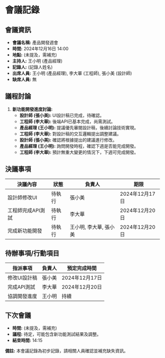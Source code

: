 # 會議記錄

## 會議資訊

* **會議名稱:** 產品開發週會
* **時間:** 2024年12月16日 14:00
* **地點:** (未提及，需補充)
* **主持人:** 王小明 (產品經理)
* **記錄人:** (記錄人姓名)
* **出席人員:** 王小明 (產品經理), 李大華 (工程師), 張小美 (設計師)
* **缺席人員:** 無

## 議程討論

1. **新功能開發進度討論:**
    * **設計師 (張小美):** UI設計稿已完成，待確認。
    * **工程師 (李大華):** 後端API已基本完成，尚需測試。
    * **產品經理 (王小明):** 提議優先審閱設計稿，後續討論技術實現。
    * **工程師 (李大華):** 對設計稿的交互邏輯提出調整建議。
    * **設計師 (張小美):** 確認將根據提出的建議進行修改。
    * **產品經理 (王小明):** 詢問開發時程，確認下週是否能完成開發。
    * **工程師 (李大華):** 預計無重大變更的情況下，下週可完成開發。

## 決議事項

| 決議內容 | 狀態 | 負責人 | 期限 |
|---|---|---|---|
| 設計師修改UI | 待執行 | 張小美 | 2024年12月17日 |
| 工程師完成API測試 | 待執行 | 李大華 | 2024年12月20日 |
| 完成新功能開發 | 待執行 | 王小明, 李大華, 張小美 | 2024年12月20日 |

## 待辦事項/行動項目

| 指派事項 | 負責人 | 預定完成時間 |
|---|---|---|
| 修改UI設計稿 | 張小美 | 2024年12月17日 |
| 完成API測試 | 李大華 | 2024年12月20日 |
| 協調開發進度 | 王小明 | 持續 |

## 下次會議

* **時間:** (未提及，需補充)
* **議程:** 待定，可能包含新功能測試結果及調整。
* **結束時間:** 14:15

**備註:** 本會議記錄為初步記錄，請相關人員確認並補充缺失資訊。